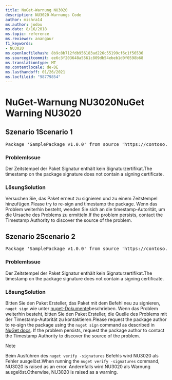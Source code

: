 ```yaml
---
title: NuGet-Warnung NU3020
description: NU3020-Warnungs Code
author: mishra14
ms.author: jodou
ms.date: 8/16/2018
ms.topic: reference
ms.reviewer: anangaur
f1_keywords:
- NU3020
ms.openlocfilehash: 8b9c8b712fdb956183ad226c55199cf6c1f56536
ms.sourcegitcommit: ee6c3f203648a5561c809db54ebeb1d0f0598b68
ms.translationtype: MT
ms.contentlocale: de-DE
ms.lasthandoff: 01/26/2021
ms.locfileid: "98779854"
---
```

# <a name="nuget-warning-nu3020"></a><span data-ttu-id="57d63-103">NuGet-Warnung NU3020</span><span class="sxs-lookup"><span data-stu-id="57d63-103">NuGet Warning NU3020</span></span>

## <a name="scenario-1"></a><span data-ttu-id="57d63-104">Szenario 1</span><span class="sxs-lookup"><span data-stu-id="57d63-104">Scenario 1</span></span>

<pre>Package 'SamplePackage v1.0.0' from source 'https://contoso.com/index.json': The timestamp does not have a signing certificate.</pre>

### <a name="issue"></a><span data-ttu-id="57d63-105">Problem</span><span class="sxs-lookup"><span data-stu-id="57d63-105">Issue</span></span>

<span data-ttu-id="57d63-106">Der Zeitstempel der Paket Signatur enthält kein Signaturzertifikat.</span><span class="sxs-lookup"><span data-stu-id="57d63-106">The timestamp on the package signature does not contain a signing certificate.</span></span>


### <a name="solution"></a><span data-ttu-id="57d63-107">Lösung</span><span class="sxs-lookup"><span data-stu-id="57d63-107">Solution</span></span>

<span data-ttu-id="57d63-108">Versuchen Sie, das Paket erneut zu signieren und zu einem Zeitstempel hinzufügen.</span><span class="sxs-lookup"><span data-stu-id="57d63-108">Please try to re-sign and timestamp the package.</span></span> <span data-ttu-id="57d63-109">Wenn das Problem weiterhin besteht, wenden Sie sich an die timestamp-Autorität, um die Ursache des Problems zu ermitteln.</span><span class="sxs-lookup"><span data-stu-id="57d63-109">If the problem persists, contact the Timestamp Authority to discover the source of the problem.</span></span>



## <a name="scenario-2"></a><span data-ttu-id="57d63-110">Szenario 2</span><span class="sxs-lookup"><span data-stu-id="57d63-110">Scenario 2</span></span>

<pre>Package 'SamplePackage v1.0.0' from source 'https://contoso.com/index.json': The primary signature's timestamp does not have a signing certificate.</pre>

### <a name="issue"></a><span data-ttu-id="57d63-111">Problem</span><span class="sxs-lookup"><span data-stu-id="57d63-111">Issue</span></span>

<span data-ttu-id="57d63-112">Der Zeitstempel der Paket Signatur enthält kein Signaturzertifikat.</span><span class="sxs-lookup"><span data-stu-id="57d63-112">The timestamp on the package signature does not contain a signing certificate.</span></span>


### <a name="solution"></a><span data-ttu-id="57d63-113">Lösung</span><span class="sxs-lookup"><span data-stu-id="57d63-113">Solution</span></span>

<span data-ttu-id="57d63-114">Bitten Sie den Paket Ersteller, das Paket mit dem Befehl neu zu signieren, `nuget sign` wie unter [nuget-Dokumente](../../create-packages/sign-a-package.md)beschrieben. Wenn das Problem weiterhin besteht, bitten Sie den Paket Ersteller, die Quelle des Problems mit der Timestamp-Autorität zu kontaktieren.</span><span class="sxs-lookup"><span data-stu-id="57d63-114">Please request the package author to re-sign the package using the `nuget sign` command as described in [NuGet docs](../../create-packages/sign-a-package.md). If the problem persists, request the package author to contact the Timestamp Authority to discover the source of the problem.</span></span>


> [!Note]
> <span data-ttu-id="57d63-115">Beim Ausführen des `nuget verify -signatures` Befehls wird NU3020 als Fehler ausgelöst.</span><span class="sxs-lookup"><span data-stu-id="57d63-115">When running the `nuget verify -signatures` command, NU3020 is raised as an error.</span></span> <span data-ttu-id="57d63-116">Andernfalls wird NU3020 als Warnung ausgelöst.</span><span class="sxs-lookup"><span data-stu-id="57d63-116">Otherwise, NU3020 is raised as a warning.</span></span>

